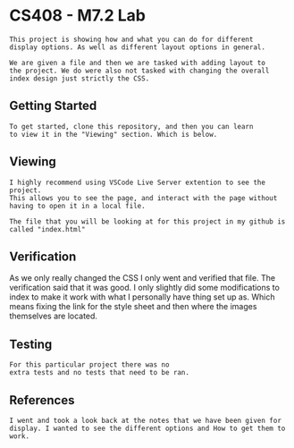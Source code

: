 # CS408 - M7.2 Lab
    This project is showing how and what you can do for different
    display options. As well as different layout options in general. 
    
    We are given a file and then we are tasked with adding layout to
    the project. We do were also not tasked with changing the overall 
    index design just strictly the CSS.

## Getting Started
    To get started, clone this repository, and then you can learn 
    to view it in the "Viewing" section. Which is below.

## Viewing
    I highly recommend using VSCode Live Server extention to see the project. 
    This allows you to see the page, and interact with the page without 
    having to open it in a local file.

    The file that you will be looking at for this project in my github is called "index.html"

## Verification
   As we only really changed the CSS I only went and verified that file. 
   The verification said that it was good. I only slightly did some modifications
   to index to make it work with what I personally have thing set up as. Which means
   fixing the link for the style sheet and then where the images themselves are located.

## Testing
    For this particular project there was no 
    extra tests and no tests that need to be ran.

## References
    I went and took a look back at the notes that we have been given for 
    display. I wanted to see the different options and How to get them to work.